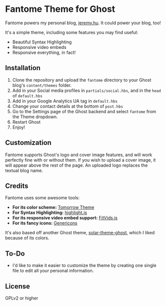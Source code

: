 Fantome Theme for Ghost
=====================

Fantome powers my personal blog, [jeremy.hu](http://jeremy.hu). It could power your blog, too!

It's a simple theme, including some features you may find useful:
- Beautiful Syntax Highlighting
- Responsive video embeds
- Responsive everything, in fact!

Installation
--------------

1. Clone the repository and upload the `fantome` directory to your Ghost blog's `content/themes` folder.
2. Add in your Social media profiles in `partials/social.hbs`, and in the `head` of `default.hbs`
3. Add in your Google Analytics UA tag in `default.hbs`
4. Change your contact details at the bottom of `post.hbs`
5. Go to the Settings page of the Ghost backend and select `fantome` from the Theme dropdown.
6. Restart Ghost
7. Enjoy!


Customization
-------------

Fantome supports Ghost's logo and cover image features, and will work perfectly fine with or without them. If you wish to upload a cover image, it will appear above the rest of the page. An uploaded logo replaces the textual blog name.

Credits
-------------

Fantome uses some awesome tools:

- **For its color scheme:** [Tomorrow Theme](https://github.com/chriskempson/tomorrow-theme)
- **For Syntax Highlighting:** [highlight.js](https://github.com/isagalaev/highlight.js)
- **For its responsive video embed support:** [FitVids.js](https://github.com/davatron5000/FitVids.js)
- **For its fancy icons:** [Genericons](http://genericons.com/)

It's also based off another Ghost theme, [solar-theme-ghost](https://github.com/redwallhp/solar-theme-ghost), which I liked because of its colors. 

To-Do
-----

- I'd like to make it easier to customize the theme by creating one single file to edit all your personal information.

License
---------

GPLv2 or higher
